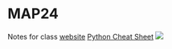 # MAP24
Notes for class
[website](https://jg220.github.io/MAP24/)
[Python Cheat Sheet](https://github.com/williamedwardhahn/MathData24)
<img src="https://logos-world.net/wp-content/uploads/2020/06/Florida-Atlantic-Owls-Logo.png">
